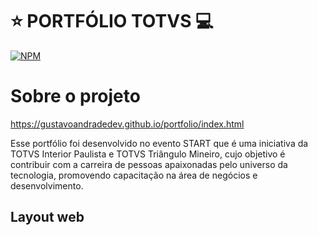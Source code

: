 # :star: PORTFÓLIO TOTVS :computer: 
[![NPM](https://img.shields.io/npm/l/react)](https://github.com/Gustavoandradedev/projeto-sds4/blob/main/LICENSE) 

# Sobre o projeto

https://gustavoandradedev.github.io/portfolio/index.html

Esse portfólio foi desenvolvido no evento START que é uma iniciativa da TOTVS Interior Paulista e TOTVS Triângulo Mineiro,
cujo objetivo é contribuir com a carreira de pessoas apaixonadas pelo universo da tecnologia, promovendo capacitação na área de negócios e desenvolvimento.

## Layout web 

